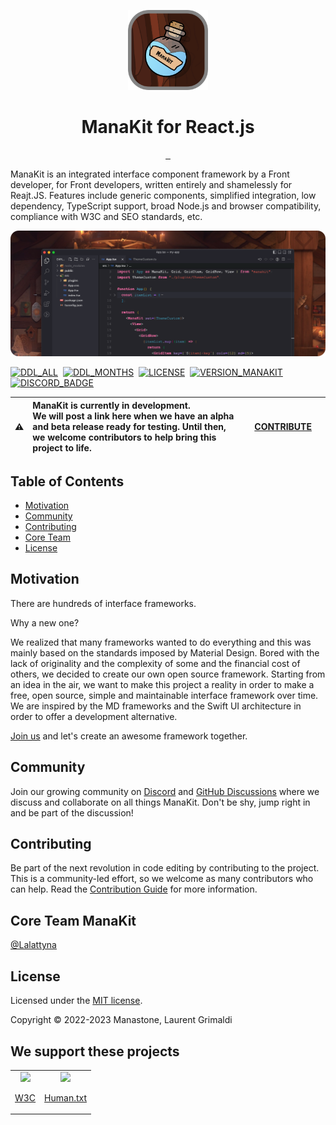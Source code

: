 <p align="center">
  <img src="https://github.com/manastone/.github/blob/main/assets/manakit/img/ManaKit_Icon.png" height="128">
  <h1 align="center">ManaKit for React.js</h1>
</p>

<p align="center">
  <a aria-label="Follow Manastone on Twitter" href="https://twitter.com/Manastone_FR" target="_blank">
    <img alt="" src="https://img.shields.io/badge/Follow%20@Manastone-black.svg?style=for-the-badge&logo=Twitter">
  </a>
  <a aria-label="Join the community on Discord" href="https://discord.gg/CmtVqtSzHP" target="_blank">
    <img alt="" src="https://img.shields.io/badge/Join%20the%20community-black.svg?style=for-the-badge&logo=Discord">
  </a>
    <a aria-label="Explore ManaKit Package" href="https://www.npmjs.com/package/manakit" target="_blank">
    <img alt="" src="https://img.shields.io/badge/ManaKit-black.svg?style=for-the-badge&logo=NPM">
  </a>
</p>

ManaKit is an integrated interface component framework by a Front developer, for Front developers, written entirely and shamelessly for Reajt.JS. Features include generic components, simplified integration, low dependency, TypeScript support, broad Node.js and browser compatibility, compliance with W3C and SEO standards, etc.

<img width="1012" alt="github-banner" src="https://github.com/manastone/.github/blob/main/assets/manakit/img/Cover.png">

[![DDL_ALL](https://img.shields.io/npm/dt/manakit.svg)](https://www.npmjs.com/package/manakit)&nbsp;
[![DDL_MONTHS](https://img.shields.io/npm/dm/manakit.svg)](https://www.npmjs.com/package/manakit)&nbsp;
[![LICENSE](https://img.shields.io/npm/l/manakit.svg)](https://www.npmjs.com/package/manakit)&nbsp;
[![VERSION_MANAKIT](https://img.shields.io/npm/v/manakit.svg)](https://www.npmjs.com/package/manakit)&nbsp;
[![DISCORD_BADGE](https://img.shields.io/discord/961266579365056573?color=5865F2&label=Discord&logo=discord&logoColor=white&style=flat-square)](https://discord.gg/CmtVqtSzHP)

| :warning: | **ManaKit is currently in development.** <br> We will post a link here when we have an alpha and beta release ready for testing. Until then, we welcome contributors to help bring this project to life. | &nbsp;&nbsp;&nbsp;&nbsp;[CONTRIBUTE](https://github.com/manastone/manakit/blob/main/CONTRIBUTING.md)&nbsp;&nbsp;&nbsp;&nbsp; |
| --------- | :------------------------------------------------------------------------------------------------------------------------------------------------------------------------------------------------------- | ---------------------------------------------------------------------------------------------------------------------------- |

## Table of Contents

- [Motivation](#motivation)
- [Community](#community)
- [Contributing](#contributing)
- [Core Team](#core-team-manakit)
- [License](#license)

## Motivation

There are hundreds of interface frameworks.

Why a new one?

We realized that many frameworks wanted to do everything and this was mainly based on the standards imposed by Material Design. Bored with the lack of originality and the complexity of some and the financial cost of others, we decided to create our own open source framework. Starting from an idea in the air, we want to make this project a reality in order to make a free, open source, simple and maintainable interface framework over time. We are inspired by the MD frameworks and the Swift UI architecture in order to offer a development alternative.

[Join us](https://discord.gg/CmtVqtSzHP) and let's create an awesome framework together.

## Community

Join our growing community on [Discord](https://discord.gg/CmtVqtSzHP) and [GitHub Discussions](https://github.com/manastone/manakit/discussions) where we discuss and collaborate on all things ManaKit. Don't be shy, jump right in and be part of the discussion!

## Contributing

Be part of the next revolution in code editing by contributing to the project. This is a community-led effort, so we welcome as many contributors who can help. Read the [Contribution Guide](https://github.com/manastone/manakit/blob/main/CONTRIBUTING.md) for more information.

## Core Team ManaKit

[@Lalattyna](https://github.com/Lalattyna)

## License

Licensed under the [MIT license](https://github.com/manastone/manakit/blob/main/LICENSE.md).

Copyright © 2022-2023 Manastone, Laurent Grimaldi

## We support these projects

<table>
  <tr>
    <td align="center">
      <a href="https://www.w3.org/">
        <img src="https://user-images.githubusercontent.com/62988176/209962287-d19c7bf5-2eda-42b7-885d-47902db893c3.png" height="75">
        <p>W3C</p>
      </a>
    </td>
    <td align="center">
      <a href="https://humanstxt.org/">
        <img src="https://user-images.githubusercontent.com/62988176/209962360-048f7199-49dc-4385-9469-d0af6b4a8ea9.png" height="75">
        <p>Human.txt</p>
      </a>
    </td>
  </tr>
</table>
